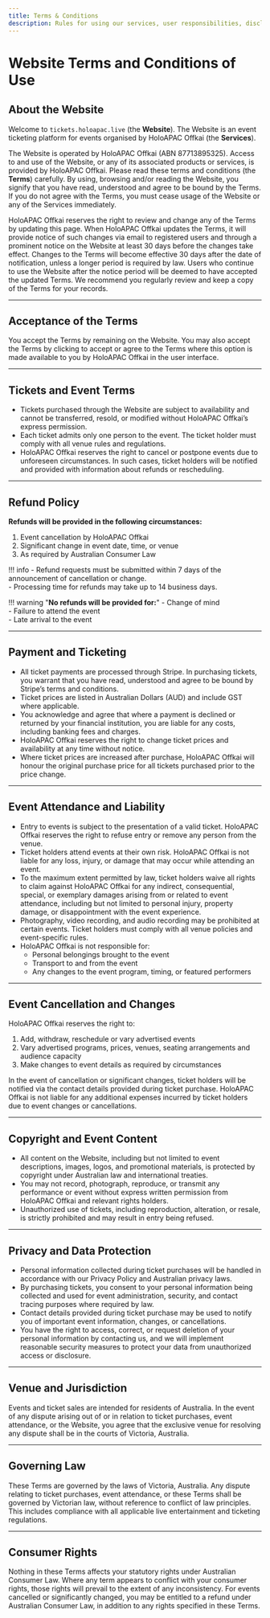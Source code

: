 ```yaml
---
title: Terms & Conditions
description: Rules for using our services, user responsibilities, disclaimers, and dispute resolution.
---
```


# Website Terms and Conditions of Use

## About the Website

Welcome to `tickets.holoapac.live` (the **Website**). The Website is an event ticketing platform for events organised by HoloAPAC Offkai (the **Services**).

The Website is operated by HoloAPAC Offkai (ABN 87713895325). Access to and use of the Website, or any of its associated products or services, is provided by HoloAPAC Offkai. Please read these terms and conditions (the **Terms**) carefully. 
By using, browsing and/or reading the Website, you signify that you have read, understood and agree to be bound by the Terms. If you do not agree with the Terms, you must cease usage of the Website or any of the Services immediately.

HoloAPAC Offkai reserves the right to review and change any of the Terms by updating this page. When HoloAPAC Offkai updates the Terms, it will provide notice of such changes via email to registered users and through a prominent notice on the Website at least 30 days before the changes take effect. Changes to the Terms will become effective 30 days after the date of notification, unless a longer period is required by law. Users who continue to use the Website after the notice period will be deemed to have accepted the updated Terms. We recommend you regularly review and keep a copy of the Terms for your records.

---

## Acceptance of the Terms

You accept the Terms by remaining on the Website. You may also accept the Terms by clicking to accept or agree to the Terms where this option is made available to you by HoloAPAC Offkai in the user interface.

---

## Tickets and Event Terms

- Tickets purchased through the Website are subject to availability and cannot be transferred, resold, or modified without HoloAPAC Offkai’s express permission.
- Each ticket admits only one person to the event. The ticket holder must comply with all venue rules and regulations.
- HoloAPAC Offkai reserves the right to cancel or postpone events due to unforeseen circumstances. In such cases, ticket holders will be notified and provided with information about refunds or rescheduling.

---

## Refund Policy

**Refunds will be provided in the following circumstances:**  

1. Event cancellation by HoloAPAC Offkai  
2. Significant change in event date, time, or venue  
3. As required by Australian Consumer Law  

!!! info
    - Refund requests must be submitted within 7 days of the announcement of cancellation or change.  
    - Processing time for refunds may take up to 14 business days.

!!! warning "**No refunds will be provided for:**"
    - Change of mind  
    - Failure to attend the event  
    - Late arrival to the event

---

## Payment and Ticketing

- All ticket payments are processed through Stripe. In purchasing tickets, you warrant that you have read, understood and agree to be bound by Stripe’s terms and conditions.
- Ticket prices are listed in Australian Dollars (AUD) and include GST where applicable.
- You acknowledge and agree that where a payment is declined or returned by your financial institution, you are liable for any costs, including banking fees and charges.
- HoloAPAC Offkai reserves the right to change ticket prices and availability at any time without notice.
- Where ticket prices are increased after purchase, HoloAPAC Offkai will honour the original purchase price for all tickets purchased prior to the price change.

---

## Event Attendance and Liability

- Entry to events is subject to the presentation of a valid ticket. HoloAPAC Offkai reserves the right to refuse entry or remove any person from the venue.
- Ticket holders attend events at their own risk. HoloAPAC Offkai is not liable for any loss, injury, or damage that may occur while attending an event.
- To the maximum extent permitted by law, ticket holders waive all rights to claim against HoloAPAC Offkai for any indirect, consequential, special, or exemplary damages arising from or related to event attendance, including but not limited to personal injury, property damage, or disappointment with the event experience.
- Photography, video recording, and audio recording may be prohibited at certain events. Ticket holders must comply with all venue policies and event-specific rules.
- HoloAPAC Offkai is not responsible for:
  - Personal belongings brought to the event  
  - Transport to and from the event  
  - Any changes to the event program, timing, or featured performers

---

## Event Cancellation and Changes

HoloAPAC Offkai reserves the right to:

1. Add, withdraw, reschedule or vary advertised events  
2. Vary advertised programs, prices, venues, seating arrangements and audience capacity  
3. Make changes to event details as required by circumstances

In the event of cancellation or significant changes, ticket holders will be notified via the contact details provided during ticket purchase. HoloAPAC Offkai is not liable for any additional expenses incurred by ticket holders due to event changes or cancellations.

---

## Copyright and Event Content

- All content on the Website, including but not limited to event descriptions, images, logos, and promotional materials, is protected by copyright under Australian law and international treaties.
- You may not record, photograph, reproduce, or transmit any performance or event without express written permission from HoloAPAC Offkai and relevant rights holders.
- Unauthorized use of tickets, including reproduction, alteration, or resale, is strictly prohibited and may result in entry being refused.

---

## Privacy and Data Protection

- Personal information collected during ticket purchases will be handled in accordance with our Privacy Policy and Australian privacy laws.
- By purchasing tickets, you consent to your personal information being collected and used for event administration, security, and contact tracing purposes where required by law.
- Contact details provided during ticket purchase may be used to notify you of important event information, changes, or cancellations.
- You have the right to access, correct, or request deletion of your personal information by contacting us, and we will implement reasonable security measures to protect your data from unauthorized access or disclosure.

---

## Venue and Jurisdiction

Events and ticket sales are intended for residents of Australia. In the event of any dispute arising out of or in relation to ticket purchases, event attendance, or the Website, you agree that the exclusive venue for resolving any dispute shall be in the courts of Victoria, Australia.

---

## Governing Law

These Terms are governed by the laws of Victoria, Australia. Any dispute relating to ticket purchases, event attendance, or these Terms shall be governed by Victorian law, without reference to conflict of law principles. This includes compliance with all applicable live entertainment and ticketing regulations.

---

## Consumer Rights

Nothing in these Terms affects your statutory rights under Australian Consumer Law. Where any term appears to conflict with your consumer rights, those rights will prevail to the extent of any inconsistency. For events cancelled or significantly changed, you may be entitled to a refund under Australian Consumer Law, in addition to any rights specified in these Terms.

